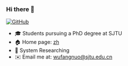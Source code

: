 ### Hi there 👋

[![GitHub](https://img.shields.io/badge/dynamic/json?logo=github&label=GitHub&labelColor=495867&color=495867&query=%24.data.totalSubs&url=https%3A%2F%2Fapi.spencerwoo.com%2Fsubstats%2F%3Fsource%3Dgithub%26queryKey%3Dhayschan&style=flat-square)](https://github.com/FangnuoWu)
- 🎓 Students pursuing a PhD degree at SJTU
- 🏠 Home page: [zh](https://ipads.se.sjtu.edu.cn/zh/pub/members/fangnuo_wu/)
- 📘 System Researching
- ✉️ Email me at: wufangnuo@sjtu.edu.cn
